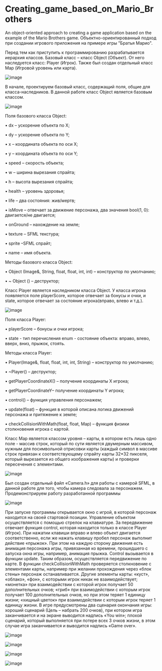 # Creating_game_based_on_Mario_Brothers
An object-oriented approach to creating a game application based on the example of the Mario Brothers game.
Объектно-ориентированный подход при создании игрового приложения на примере игры "Братья Марио".

Перед тем как приступить к программированию разрабатывается иерархия классов. Базовый класс – класс Object (Объект). От него наследуется класс: Player (Игрок). Также был создан отдельный класс Map (Игровой уровень или карта).

![image](https://github.com/Sazerfai/Creating_game_based_on_Mario_Brothers/assets/79790554/b3552d0e-f2ee-47d8-8ec6-91ad8984b020)

В начале, проектируем базовый класс, содержащий поля, общие для класса-наследников.
В данной работе класс Object является базовым классом.

![image](https://github.com/Sazerfai/Creating_game_based_on_Mario_Brothers/assets/79790554/8b582f7f-f45c-4656-b974-98c69dd4cda1)

Поля базового класса Object:

•	dx – ускорение объекта по X;

•	dy – ускорение объекта по Y;

•	x – координата объекта по оси Х; 

•	y – координата объекта по оси Y;

•	speed – скорость объекта;

•	w – ширина вырезания спрайта;

•	h – высота вырезания спрайта;

•	health – уровень здоровья;

•	life – два состояния: жив/мертв;

•	isMove – отвечает за движение персонажа, два значения bool(1, 0): двигается/не двигается;

•	onGround – нахождение на земле;

•	texture – SFML текстура;

•	sprite –SFML спрайт;

•	name – имя объекта.

 Методы базового класса Object:
 
•	Object (Image&, String, float, float, int, int) – конструктор по умолчанию;

•	~ Object () – деструктор;

Класс Player является наследником класса Object. У класса игрока появляется поле playerScore, которое отвечает за бонусы и очки, и state, которое отвечает за состояние игрока(вправо, влево и т.д.).

![image](https://github.com/Sazerfai/Creating_game_based_on_Mario_Brothers/assets/79790554/eb808232-a441-4550-9e28-9d7b4c1b43be)

Поля класса Player:

•	playerScore – бонусы и очки игрока;

•	state - тип перечисления enum - состояние объекта: вправо, влево, вверх, вниз, прыжок, стоять.

Методы класса Player:

•	Player(Image&, float, float, int, int, String) – конструктор по умолчанию;

•	~Player() – деструктор;

•	getPlayerCoordinateX() – получение координаты Х игрока;

•	getPlayerCoordinateY– получение координаты Y игрока;

•	control() – функция управления персонажем;

•	update(float) – функция в которой описана логика движений персонажа и притяжение к земле;

•	checkCollisionWithMath(float, float, Map) – функция физики столкновения игрока с картой.


Класс Map является классом уровня – карты, в котором есть лишь одно поле - массив строк, который по сути является двумерным массивом, нужным для посимвольной отрисовки карты (каждый символ в массиве строк привязан к соответствующему спрайту карты 32*32 пикселя, который вырезается из общего изображения карты) и проверки пересечения с элементами.

![image](https://github.com/Sazerfai/Creating_game_based_on_Mario_Brothers/assets/79790554/80678d80-3946-4a4d-9550-ef5d4e5eb78a)

Был создан отдельный файл «Camera.h» для работы с камерой SFML, в данной работе для того, чтобы камера следовала за персонажем. 
Продемонстрируем работу разработанной программы

![image](https://github.com/Sazerfai/Creating_game_based_on_Mario_Brothers/assets/79790554/4ffcb277-891f-4623-9746-9d7bedae3cf5)

При запуске программы открывается окно с игрой, в которой персонаж находится на своей стартовой позиции.
Управление объектом осуществляется с помощью стрелок на клавиатуре. За передвижение отвечает функция control, которая находится только в классе Player (Игрок). При нажатии клавиши вправо и влево объект двигается соответственно, если же нажать клавишу пробел персонаж выполнит действие «прыжок». При этом на каждую сторону движения есть анимация персонажа игры, привязанная ко времени, прошедшего с запуска окна игры, например, анимация прыжка. Control вызывается в функции update. Таким образом, осуществляется передвижение по карте. В функции checkCollisionWithMath проверяется столкновение с элементами карты, например при желании прохождения через «блок стены» персонаж останавливается. Другие элементы карты: «куст», «облако», «фон», с которыми игрок никак не взаимодействует; «монетка» при взаимодействии с которой игрок получает 50 дополнительных очков; «гриб» при взаимодействии с которым игрок получает 100 дополнительных очков, но при этом теряет 1 единицу жизни; «хищный цветок» при взаимодействии с которым игрок теряет 1 единицу жизни.
В игре предусмотрены два сценария окончания игры: хороший сценарий (Цель – набрать 200 очков), при котором игра заканчивается и на экране выводится надпись «You win»; плохой сценарий, который выполняется при потере всех 3 очков жизни, в этом случае игра заканчивается и выводится надпись «Game over».

![image](https://github.com/Sazerfai/Creating_game_based_on_Mario_Brothers/assets/79790554/4f99988d-1422-403e-9ca1-9abbb4334a22)


![image](https://github.com/Sazerfai/Creating_game_based_on_Mario_Brothers/assets/79790554/64609c1f-3ff0-4c76-95af-baabc9ad1e97)


![image](https://github.com/Sazerfai/Creating_game_based_on_Mario_Brothers/assets/79790554/b6f9ad8e-79c9-45e5-99cd-bf6af510c376)


 ![image](https://github.com/Sazerfai/Creating_game_based_on_Mario_Brothers/assets/79790554/302392a6-5fca-4539-91f4-e4ffa4e1343c)
